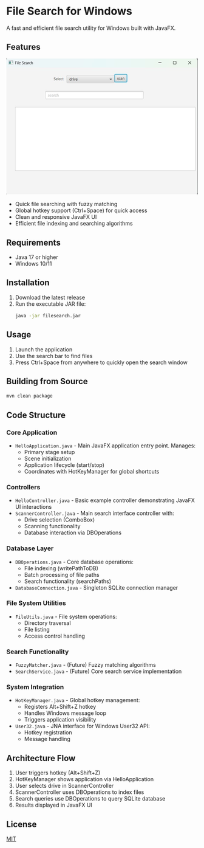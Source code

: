 # File Search for Windows

A fast and efficient file search utility for Windows built with JavaFX.

## Features

![File Search UI](src/main/resources/assets/image/fileSearch.jpg)

- Quick file searching with fuzzy matching
- Global hotkey support (Ctrl+Space) for quick access
- Clean and responsive JavaFX UI
- Efficient file indexing and searching algorithms

## Requirements

- Java 17 or higher
- Windows 10/11

## Installation

1. Download the latest release
2. Run the executable JAR file:
   ```bash
   java -jar filesearch.jar
   ```

## Usage

1. Launch the application
2. Use the search bar to find files
3. Press Ctrl+Space from anywhere to quickly open the search window

## Building from Source

```bash
mvn clean package
```

## Code Structure

### Core Application
- `HelloApplication.java` - Main JavaFX application entry point. Manages:
  - Primary stage setup
  - Scene initialization
  - Application lifecycle (start/stop)
  - Coordinates with HotKeyManager for global shortcuts

### Controllers
- `HelloController.java` - Basic example controller demonstrating JavaFX UI interactions
- `ScannerController.java` - Main search interface controller with:
  - Drive selection (ComboBox)
  - Scanning functionality
  - Database interaction via DBOperations

### Database Layer
- `DBOperations.java` - Core database operations:
  - File indexing (writePathToDB)
  - Batch processing of file paths
  - Search functionality (searchPaths)
- `DatabaseConnection.java` - Singleton SQLite connection manager

### File System Utilities
- `FileUtils.java` - File system operations:
  - Directory traversal
  - File listing
  - Access control handling

### Search Functionality
- `FuzzyMatcher.java` - (Future) Fuzzy matching algorithms
- `SearchService.java` - (Future) Core search service implementation

### System Integration
- `HotKeyManager.java` - Global hotkey management:
  - Registers Alt+Shift+Z hotkey
  - Handles Windows message loop
  - Triggers application visibility
- `User32.java` - JNA interface for Windows User32 API:
  - Hotkey registration
  - Message handling

## Architecture Flow
1. User triggers hotkey (Alt+Shift+Z)
2. HotKeyManager shows application via HelloApplication
3. User selects drive in ScannerController
4. ScannerController uses DBOperations to index files
5. Search queries use DBOperations to query SQLite database
6. Results displayed in JavaFX UI

## License

[MIT](LICENSE)

